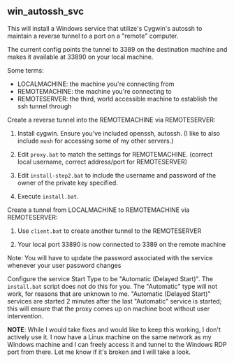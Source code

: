 win_autossh_svc
--------------------

This will install a Windows service that utilize's Cygwin's autossh to maintain a reverse tunnel to a port on a "remote" computer.

The current config points the tunnel to 3389 on the destination machine and makes it available at 33890 on your local machine.

Some terms:

* LOCALMACHINE: the machine you're connecting from
* REMOTEMACHINE: the machine you're connecting to
* REMOTESERVER: the third, world accessible machine to establish the ssh tunnel through

Create a reverse tunnel into the REMOTEMACHINE via REMOTESERVER:

1. Install cygwin. Ensure you've included openssh, autossh. (I like to also include `mosh` for accessing some of my other servers.)

2. Edit `proxy.bat` to match the settings for REMOTEMACHINE. (correct local username, correct address/port for REMOTESERVER)

3. Edit `install-step2.bat` to include the username and password of the owner of the private key specified.

4. Execute `install.bat`.

Create a tunnel from LOCALMACHINE to REMOTEMACHINE via REMOTESERVER:

1. Use `client.bat` to create another tunnel to the REMOTESERVER

2. Your local port 33890 is now connected to 3389 on the remote machine

Note: You will have to update the password associated with the service whenever your user password changes

Configure the service Start Type to be "Automatic (Delayed Start)". The `install.bat` script does not do this for you. The "Automatic" type will not work, for reasons that are unknown to me. "Automatic (Delayed Start)" services are started 2 minutes after the last "Automatic" service is started; this will ensure that the proxy comes up on machine boot without user intervention.

**NOTE**: While I would take fixes and would like to keep this working, I don't actively use it. I now have a Linux machine on the same network as my Windows machine and I can freely access it and tunnel to the Windows RDP port from there. Let me know if it's broken and I will take a look.
